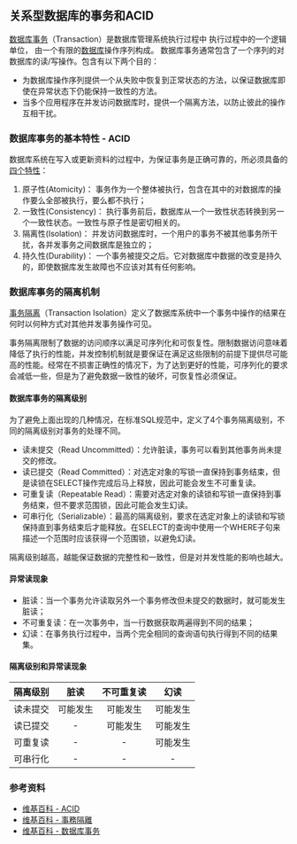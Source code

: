 ## 关系型数据库的事务和ACID

[数据库事务](https://zh.wikipedia.org/wiki/数据库事务)（Transaction）是数据库管理系统执行过程中 执行过程中的一个逻辑单位， 由一个有限的[数据库](https://zh.wikipedia.org/wiki/数据库)操作序列构成。  数据库事务通常包含了一个序列的对数据库的读/写操作。包含有以下两个目的： 

- 为数据库操作序列提供一个从失败中恢复到正常状态的方法，以保证数据库即使在异常状态下仍能保持一致性的方法。
- 当多个应用程序在并发访问数据库时，提供一个隔离方法，以防止彼此的操作互相干扰。

### 数据库事务的基本特性 - ACID

 数据库系统在写入或更新资料的过程中，为保证事务是正确可靠的，所必须具备的[四个特性]( https://zh.wikipedia.org/wiki/ACID )： 

1. 原子性(Atomicity)： 事务作为一个整体被执行，包含在其中的对数据库的操作要么全部被执行，要么都不执行；
2. 一致性(Consistency)： 执行事务前后，数据库从一个一致性状态转换到另一个一致性状态。一致性与原子性是密切相关的。
3. 隔离性(Isolation)： 并发访问数据库时，一个用户的事务不被其他事务所干扰，各并发事务之间数据库是独立的；
4. 持久性(Durability)： 一个事务被提交之后。它对数据库中数据的改变是持久的，即使数据库发生故障也不应该对其有任何影响。


### 数据库事务的隔离机制

[事务隔离](https://zh.wikipedia.org/wiki/事務隔離)（Transaction Isolation）定义了数据库系统中一个事务中操作的结果在何时以何种方式对其他并发事务操作可见。

事务隔离限制了数据的访问顺序以满足可序列化和可恢复性。限制数据访问意味着降低了执行的性能，并发控制机制就是要保证在满足这些限制的前提下提供尽可能高的性能。经常在不损害正确性的情况下，为了达到更好的性能，可序列化的要求会减低一些，但是为了避免数据一致性的破坏，可恢复性必须保证。

#### 数据库事务的隔离级别

为了避免上面出现的几种情况，在标准SQL规范中，定义了4个事务隔离级别，不同的隔离级别对事务的处理不同。

- 读未提交（Read Uncommitted）：允许脏读，事务可以看到其他事务尚未提交的修改。
- 读已提交（Read Committed）：对选定对象的写锁一直保持到事务结束，但是读锁在SELECT操作完成后马上释放，因此可能会发生不可重复读。
- 可重复读（Repeatable Read）：需要对选定对象的读锁和写锁一直保持到事务结束，但不要求范围锁，因此可能会发生幻读。
- 可串行化（Serializable）：最高的隔离级别，要求在选定对象上的读锁和写锁保持直到事务结束后才能释放。在SELECT的查询中使用一个WHERE子句来描述一个范围时应该获得一个范围锁，以避免幻读。

隔离级别越高，越能保证数据的完整性和一致性，但是对并发性能的影响也越大。

#### 异常读现象

- 脏读：当一个事务允许读取另外一个事务修改但未提交的数据时，就可能发生脏读；
- 不可重复读：在一次事务中，当一行数据获取两遍得到不同的结果；
- 幻读：在事务执行过程中，当两个完全相同的查询语句执行得到不同的结果集。

#### 隔离级别和异常读现象

| 隔离级别 |   脏读   | 不可重复读 |   幻读   |
| :------: | :------: | :--------: | :------: |
| 读未提交 | 可能发生 |  可能发生  | 可能发生 |
| 读已提交 |    -     |  可能发生  | 可能发生 |
| 可重复读 |    -     |     -      | 可能发生 |
| 可串行化 |    -     |     -      |    -     |

### 参考资料

- [维基百科 - ACID](https://zh.wikipedia.org/wiki/ACID)
- [维基百科 - 事務隔離](https://zh.wikipedia.org/wiki/事務隔離)
- [维基百科 - 数据库事务](https://zh.wikipedia.org/wiki/数据库事务)